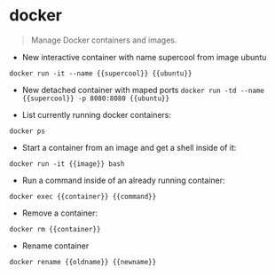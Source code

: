# docker

> Manage Docker containers and images.

- New interactive container with name supercool from image ubuntu 

`docker run -it --name {{supercool}} {{ubuntu}}`

- New detached container with maped ports
`docker run -td --name {{supercool}} -p 8080:8080 {{ubuntu}}`

- List currently running docker containers:

`docker ps`

- Start a container from an image and get a shell inside of it:

`docker run -it {{image}} bash`

- Run a command inside of an already running container:

`docker exec {{container}} {{command}}`

- Remove a container:

`docker rm {{container}}`

- Rename container

`docker rename {{oldname}} {{newname}}`
